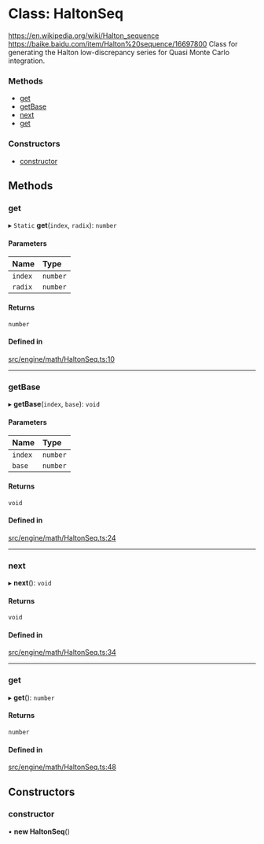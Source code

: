 # Class: HaltonSeq

https://en.wikipedia.org/wiki/Halton_sequence
https://baike.baidu.com/item/Halton%20sequence/16697800
Class for generating the Halton low-discrepancy series for Quasi Monte Carlo integration.


### Methods

- [get](HaltonSeq.md#get)
- [getBase](HaltonSeq.md#getbase)
- [next](HaltonSeq.md#next)
- [get](HaltonSeq.md#get-1)

### Constructors

- [constructor](HaltonSeq.md#constructor)

## Methods

### get

▸ `Static` **get**(`index`, `radix`): `number`

#### Parameters

| Name | Type |
| :------ | :------ |
| `index` | `number` |
| `radix` | `number` |

#### Returns

`number`

#### Defined in

[src/engine/math/HaltonSeq.ts:10](https://github.com/Orillusion/orillusion/blob/main/src/engine/math/HaltonSeq.ts#L10)

___

### getBase

▸ **getBase**(`index`, `base`): `void`

#### Parameters

| Name | Type |
| :------ | :------ |
| `index` | `number` |
| `base` | `number` |

#### Returns

`void`

#### Defined in

[src/engine/math/HaltonSeq.ts:24](https://github.com/Orillusion/orillusion/blob/main/src/engine/math/HaltonSeq.ts#L24)

___

### next

▸ **next**(): `void`

#### Returns

`void`

#### Defined in

[src/engine/math/HaltonSeq.ts:34](https://github.com/Orillusion/orillusion/blob/main/src/engine/math/HaltonSeq.ts#L34)

___

### get

▸ **get**(): `number`

#### Returns

`number`

#### Defined in

[src/engine/math/HaltonSeq.ts:48](https://github.com/Orillusion/orillusion/blob/main/src/engine/math/HaltonSeq.ts#L48)

## Constructors

### constructor

• **new HaltonSeq**()
